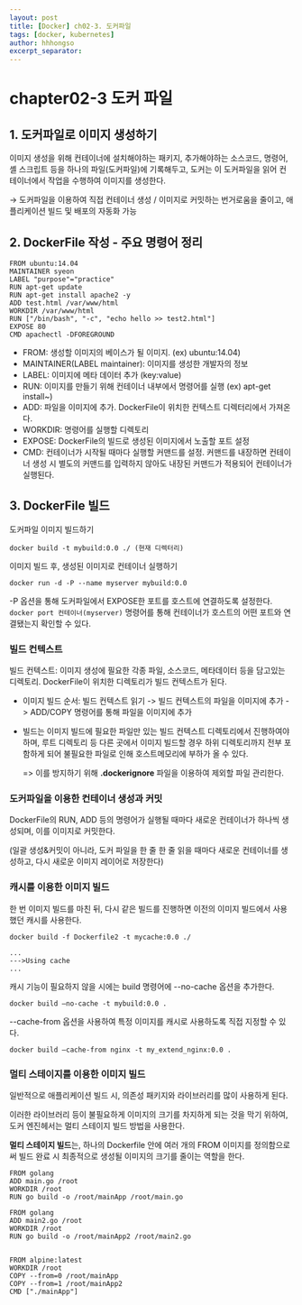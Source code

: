```yaml
---
layout: post
title: [Docker] ch02-3. 도커파일 
tags: [docker, kubernetes]
author: hhhongso
excerpt_separator: 
---
```

# chapter02-3 도커 파일

## 1. 도커파일로 이미지 생성하기
이미지 생성을 위해 컨테이너에 설치해야하는 패키지, 추가해야하는 소스코드, 명령어, 셸 스크립트 등을 하나의 파일(도커파일)에 기록해두고, 도커는 이 도커파일을 읽어 컨테이너에서 작업을 수행하여 이미지를 생성한다.

→ 도커파일을 이용하여 직접 컨테이너 생성 / 이미지로 커밋하는 번거로움을 줄이고, 애플리케이션 빌드 및 배포의 자동화 가능


## 2. DockerFile 작성 - 주요 명령어 정리

```
FROM ubuntu:14.04
MAINTAINER syeon
LABEL "purpose"="practice"
RUN apt-get update
RUN apt-get install apache2 -y
ADD test.html /var/www/html
WORKDIR /var/www/html
RUN ["/bin/bash", "-c", "echo hello >> test2.html"]
EXPOSE 80
CMD apachectl -DFOREGROUND                            
```
-	FROM: 생성할 이미지의 베이스가 될 이미지. (ex) ubuntu:14.04)
-	MAINTAINER(LABEL maintainer): 이미지를 생성한 개발자의 정보
-	LABEL: 이미지에 메타 데이터 추가 (key:value)
-	RUN: 이미지를 만들기 위해 컨테이너 내부에서 명령어를 실행 (ex) apt-get install~)
-	ADD: 파일을 이미지에 추가. DockerFile이 위치한 컨텍스트 디렉터리에서 가져온다.
-	WORKDIR: 명령어를 실행할 디렉토리 
-	EXPOSE: DockerFile의 빌드로 생성된 이미지에서 노출할 포트 설정
-	CMD: 컨테이너가 시작될 때마다 실행할 커맨드를 설정. 커맨드를 내장하면 컨테이너 생성 시 별도의 커맨드를 입력하지 않아도 내장된 커맨드가 적용되어 컨테이너가 실행된다. 


## 3. DockerFile 빌드 

도커파일 이미지 빌드하기
```
docker build -t mybuild:0.0 ./ (현재 디렉터리)
```

이미지 빌드 후, 생성된 이미지로 컨테이너 실행하기 
```
docker run -d -P --name myserver mybuild:0.0
```

-P 옵션을 통해 도커파일에서 EXPOSE한 포트를 호스트에 연결하도록 설정한다. `docker port 컨테이너(myserver)` 명령어를 통해 컨테이너가 호스트의 어떤 포트와 연결됐는지 확인할 수 있다.


### 빌드 컨텍스트

빌드 컨텍스트: 이미지 생성에 필요한 각종 파일, 소스코드, 메타데이터 등을 담고있는 디렉토리. DockerFile이 위치한 디렉토리가 빌드 컨텍스트가 된다. 

- 이미지 빌드 순서: 빌드 컨텍스트 읽기 -> 빌드 컨텍스트의 파일을 이미지에 추가 -> ADD/COPY 명령어를 통해 파일을 이미지에 추가
- 빌드는 이미지 빌드에 필요한 파일만 있는 빌드 컨텍스트 디렉토리에서 진행하여야 하며, 루트 디렉토리 등 다른 곳에서 이미지 빌드할 경우 하위 디렉토리까지 전부 포함하게 되어 불필요한 파일로 인해 호스트메모리에 부하가 올 수 있다. 

    => 이를 방지하기 위해 **.dockerignore** 파일을 이용하여 제외할 파일 관리한다.

### 도커파일을 이용한 컨테이너 생성과 커밋
DockerFile의 RUN, ADD 등의 명령어가 실행될 때마다 새로운 컨테이너가 하나씩 생성되며, 이를 이미지로 커밋한다. 

(일괄 생성&커밋이 아니라, 도커 파일을 한 줄 한 줄 읽을 때마다 새로운 컨테이너를 생성하고, 다시 새로운 이미지 레이어로 저장한다)

### 캐시를 이용한 이미지 빌드
한 번 이미지 빌드를 마친 뒤, 다시 같은 빌드를 진행하면 이전의 이미지 빌드에서 사용했던 캐시를 사용한다.
```
docker build -f Dockerfile2 -t mycache:0.0 ./
```
 
```
...
--->Using cache
...
```


캐시 기능이 필요하지 않을 시에는 build 명령어에 --no-cache 옵션을 추가한다.
```
docker build –no-cache -t mybuild:0.0 .
```


--cache-from 옵션을 사용하여 특정 이미지를 캐시로 사용하도록 직접 지정할 수 있다. 
```
docker build –cache-from nginx -t my_extend_nginx:0.0 .
```


### 멀티 스테이지를 이용한 이미지 빌드
일반적으로 애플리케이션 빌드 시, 의존성 패키지와 라이브러리를 많이 사용하게 된다. 

이러한 라이브러리 등이 불필요하게 이미지의 크기를 차지하게 되는 것을 막기 위하여, 도커 엔진헤서는 멀티 스테이지 빌드 방법을 사용한다. 
 
**멀티 스테이지 빌드**는, 하나의 Dockerfile 안에 여러 개의 FROM 이미지를 정의함으로써 빌드 완료 시 최종적으로 생성될 이미지의 크기를 줄이는 역할을 한다.

```$xslt
FROM golang
ADD main.go /root
WORKDIR /root
RUN go build -o /root/mainApp /root/main.go

FROM golang
ADD main2.go /root
WORKDIR /root
RUN go build -o /root/mainApp2 /root/main2.go


FROM alpine:latest
WORKDIR /root
COPY --from=0 /root/mainApp
COPY --from=1 /root/mainApp2
CMD ["./mainApp"]
                    
```

